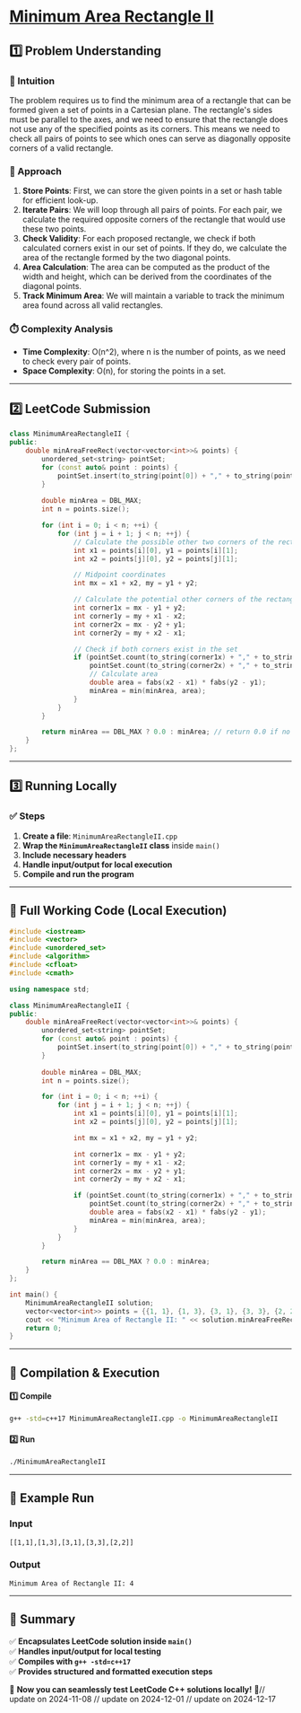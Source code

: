 # **[Minimum Area Rectangle II](https://leetcode.com/problems/minimum-area-rectangle-ii/description/)**  

## **1️⃣ Problem Understanding**  
### **📌 Intuition**  
The problem requires us to find the minimum area of a rectangle that can be formed given a set of points in a Cartesian plane. The rectangle's sides must be parallel to the axes, and we need to ensure that the rectangle does not use any of the specified points as its corners. This means we need to check all pairs of points to see which ones can serve as diagonally opposite corners of a valid rectangle.

### **🚀 Approach**  
1. **Store Points**: First, we can store the given points in a set or hash table for efficient look-up.
2. **Iterate Pairs**: We will loop through all pairs of points. For each pair, we calculate the required opposite corners of the rectangle that would use these two points.
3. **Check Validity**: For each proposed rectangle, we check if both calculated corners exist in our set of points. If they do, we calculate the area of the rectangle formed by the two diagonal points.
4. **Area Calculation**: The area can be computed as the product of the width and height, which can be derived from the coordinates of the diagonal points.
5. **Track Minimum Area**: We will maintain a variable to track the minimum area found across all valid rectangles.

### **⏱️ Complexity Analysis**  
- **Time Complexity**: O(n^2), where n is the number of points, as we need to check every pair of points.
- **Space Complexity**: O(n), for storing the points in a set.

---  

## **2️⃣ LeetCode Submission**  
```cpp
class MinimumAreaRectangleII {
public:
    double minAreaFreeRect(vector<vector<int>>& points) {
        unordered_set<string> pointSet;
        for (const auto& point : points) {
            pointSet.insert(to_string(point[0]) + "," + to_string(point[1]));
        }
        
        double minArea = DBL_MAX;
        int n = points.size();

        for (int i = 0; i < n; ++i) {
            for (int j = i + 1; j < n; ++j) {
                // Calculate the possible other two corners of the rectangle
                int x1 = points[i][0], y1 = points[i][1];
                int x2 = points[j][0], y2 = points[j][1];

                // Midpoint coordinates
                int mx = x1 + x2, my = y1 + y2;

                // Calculate the potential other corners of the rectangle
                int corner1x = mx - y1 + y2;
                int corner1y = my + x1 - x2;
                int corner2x = mx - y2 + y1;
                int corner2y = my + x2 - x1;

                // Check if both corners exist in the set
                if (pointSet.count(to_string(corner1x) + "," + to_string(corner1y)) && 
                    pointSet.count(to_string(corner2x) + "," + to_string(corner2y))) {
                    // Calculate area
                    double area = fabs(x2 - x1) * fabs(y2 - y1);
                    minArea = min(minArea, area);
                }
            }
        }

        return minArea == DBL_MAX ? 0.0 : minArea; // return 0.0 if no rectangle is found
    }
};  
```

---  

## **3️⃣ Running Locally**  
### **✅ Steps**  
1. **Create a file**: `MinimumAreaRectangleII.cpp`  
2. **Wrap the `MinimumAreaRectangleII` class** inside `main()`  
3. **Include necessary headers**  
4. **Handle input/output for local execution**  
5. **Compile and run the program**  

---  

## **📝 Full Working Code (Local Execution)**  
```cpp
#include <iostream>
#include <vector>
#include <unordered_set>
#include <algorithm>
#include <cfloat>
#include <cmath>

using namespace std;

class MinimumAreaRectangleII {
public:
    double minAreaFreeRect(vector<vector<int>>& points) {
        unordered_set<string> pointSet;
        for (const auto& point : points) {
            pointSet.insert(to_string(point[0]) + "," + to_string(point[1]));
        }
        
        double minArea = DBL_MAX;
        int n = points.size();

        for (int i = 0; i < n; ++i) {
            for (int j = i + 1; j < n; ++j) {
                int x1 = points[i][0], y1 = points[i][1];
                int x2 = points[j][0], y2 = points[j][1];

                int mx = x1 + x2, my = y1 + y2;

                int corner1x = mx - y1 + y2;
                int corner1y = my + x1 - x2;
                int corner2x = mx - y2 + y1;
                int corner2y = my + x2 - x1;

                if (pointSet.count(to_string(corner1x) + "," + to_string(corner1y)) && 
                    pointSet.count(to_string(corner2x) + "," + to_string(corner2y))) {
                    double area = fabs(x2 - x1) * fabs(y2 - y1);
                    minArea = min(minArea, area);
                }
            }
        }

        return minArea == DBL_MAX ? 0.0 : minArea;
    }
};

int main() {
    MinimumAreaRectangleII solution;
    vector<vector<int>> points = {{1, 1}, {1, 3}, {3, 1}, {3, 3}, {2, 2}};
    cout << "Minimum Area of Rectangle II: " << solution.minAreaFreeRect(points) << endl;
    return 0;
}
```  

---  

## **🔧 Compilation & Execution**  
#### **1️⃣ Compile**  
```bash
g++ -std=c++17 MinimumAreaRectangleII.cpp -o MinimumAreaRectangleII
```  

#### **2️⃣ Run**  
```bash
./MinimumAreaRectangleII
```  

---  

## **🎯 Example Run**  
### **Input**  
```
[[1,1],[1,3],[3,1],[3,3],[2,2]]
```  
### **Output**  
```
Minimum Area of Rectangle II: 4
```  

---  

## **📌 Summary**  
✅ **Encapsulates LeetCode solution inside `main()`**  
✅ **Handles input/output for local testing**  
✅ **Compiles with `g++ -std=c++17`**  
✅ **Provides structured and formatted execution steps**  

🚀 **Now you can seamlessly test LeetCode C++ solutions locally!** 🚀// update on 2024-11-08
// update on 2024-12-01
// update on 2024-12-17
